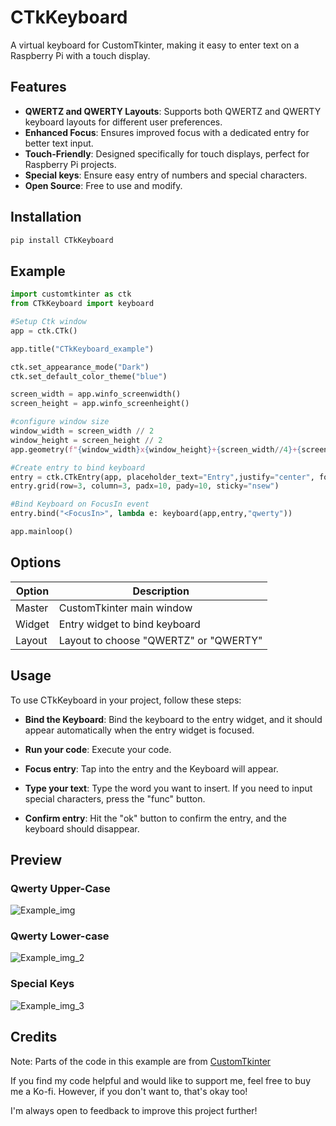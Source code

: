# CTkKeyboard
A virtual keyboard for CustomTkinter, making it easy to enter text on a Raspberry Pi with a touch display.

## Features

- **QWERTZ and QWERTY Layouts**: Supports both QWERTZ and QWERTY keyboard layouts for different user preferences.
- **Enhanced Focus**: Ensures improved focus with a dedicated entry for better text input.
- **Touch-Friendly**: Designed specifically for touch displays, perfect for Raspberry Pi projects.
- **Special keys**: Ensure easy entry of numbers and special characters.
- **Open Source**: Free to use and modify.

## Installation
```bash
pip install CTkKeyboard
```


## Example
```python
import customtkinter as ctk
from CTkKeyboard import keyboard

#Setup Ctk window
app = ctk.CTk()

app.title("CTkKeyboard_example")

ctk.set_appearance_mode("Dark")
ctk.set_default_color_theme("blue")

screen_width = app.winfo_screenwidth()
screen_height = app.winfo_screenheight()

#configure window size
window_width = screen_width // 2
window_height = screen_height // 2
app.geometry(f"{window_width}x{window_height}+{screen_width//4}+{screen_height//4}")

#Create entry to bind keyboard
entry = ctk.CTkEntry(app, placeholder_text="Entry",justify="center", font=("Arial", 32, "bold"))
entry.grid(row=3, column=3, padx=10, pady=10, sticky="nsew")

#Bind Keyboard on FocusIn event 
entry.bind("<FocusIn>", lambda e: keyboard(app,entry,"qwerty"))

app.mainloop()
```


## Options

| Option  | Description                                      |
|---------|--------------------------------------------------|
| Master  | CustomTkinter main window                        |
| Widget  | Entry widget to bind keyboard                    |
| Layout  | Layout to choose "QWERTZ" or "QWERTY"            |


## Usage

To use CTkKeyboard in your project, follow these steps:

- **Bind the Keyboard**: Bind the keyboard to the entry widget, and it should appear automatically when the entry widget is focused.
  
- **Run your code**: Execute your code.

- **Focus entry**: Tap into the entry and the Keyboard will appear.

- **Type your text**: Type the word you want to insert. If you need to input special characters, press the "func" button.

- **Confirm entry**: Hit the "ok" button to confirm the entry, and the keyboard should disappear.

## Preview
### Qwerty Upper-Case
![Example_img](https://github.com/CadamTechnology/CTkKeyboard/assets/171271702/7e71262d-d125-4616-becb-fdabf6a4e076)
### Qwerty Lower-case
![Example_img_2](https://github.com/CadamTechnology/CTkKeyboard/assets/171271702/30b4476f-8e2a-4da7-8143-6ea127ba5758)
### Special Keys
![Example_img_3](https://github.com/CadamTechnology/CTkKeyboard/assets/171271702/ce14f902-c368-40dc-a0d1-46f7809c05a8)



## Credits

Note: Parts of the code in this example are from [CustomTkinter][1]

If you find my code helpful and would like to support me, feel free to buy me a Ko-fi. However, if you don't want to, that's okay too!

I'm always open to feedback to improve this project further!

[1]: https://github.com/TomSchimansky/CustomTkinter

